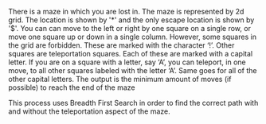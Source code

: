 There is a maze in which you are lost in. The maze is represented by 2d grid. The location is shown by '*' and the only escape location is shown by '$'. You can can move to the left or right by one square on a single row, or move one square up or down in a single column. However, some squares in the grid are forbidden. These are marked with the character ‘!’. Other squares are teleportation squares. Each of these are marked with a capital letter. If you are on a square with a letter, say ‘A’, you can teleport, in one move, to all other squares labeled with the letter ‘A’. Same goes for all of the other capital letters.  The output is the minimum amount of moves (if possible) to reach the end of the maze

This process uses Breadth First Search in order to find the correct path with and without the teleportation aspect of the maze. 
